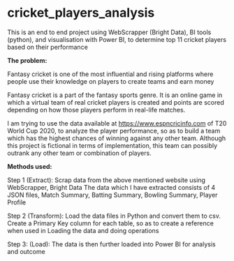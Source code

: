 # cricket_players_analysis
This is an end to end project using WebScrapper (Bright Data), BI tools (python), and visualisation with Power BI, to determine top 11 cricket players  based on their performance

**The problem:**

Fantasy cricket is one of the most influential and rising platforms where people use their knowledge on players to create teams and earn money

Fantasy cricket is a part of the fantasy sports genre. It is an online game in which a virtual team of real cricket players is created and points are scored depending on how those players perform in real-life matches.

I am trying to use the data available at https://www.espncricinfo.com of T20 World Cup 2020, to analyze the player performance, so as to build a team which has the highest chances of winning against any other team. Although this project is fictional in terms of implementation, this team can possibly outrank any other team or combination of players. 

**Methods used:**

Step 1 (Extract): Scrap data from the above mentioned website using WebScrapper, Bright Data 
The data which I have extracted consists of 4 JSON files, Match Summary, Batting Summary, Bowling Summary, Player Profile

Step 2 (Transform): Load the data files in Python and convert them to csv. Create a Primary Key column for each table, so as to create a reference 
when used in Loading the data and doing operations

Step 3: (Load): The data is then further loaded into Power BI for analysis and outcome



